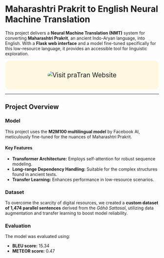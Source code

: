 # Maharashtri Prakrit to English Neural Machine Translation

This project delivers a **Neural Machine Translation (NMT)** system for converting **Maharashtri Prakrit**, an ancient Indo-Aryan language, into English. With a **Flask web interface** and a model fine-tuned specifically for this low-resource language, it provides an accessible tool for linguistic exploration.

<div align="center" style="padding: 20px; background-color: #FFF8E1; border-radius: 15px;">

<a href="https://huggingface.co/spaces/sarch7040/praTran" target="_blank" style="text-decoration: none;">
    <img src="https://img.shields.io/badge/praTran-Explore%20Translation%20Model%20🌐-FF9933?style=for-the-badge&logo=Hugging%20Face&logoColor=white&labelColor=FF9933&label=Spaces" alt="Visit praTran Website" style="border-radius: 50px; font-size: 1.5em; padding: 15px;">
</a>

</div>

---

## Project Overview

### Model
This project uses the **M2M100 multilingual model** by Facebook AI, meticulously fine-tuned for the nuances of Maharashtri Prakrit.

#### Key Features
- **Transformer Architecture:** Employs self-attention for robust sequence modeling.
- **Long-range Dependency Handling:** Suitable for the complex structures found in ancient texts.
- **Transfer Learning:** Enhances performance in low-resource scenarios.

### Dataset
To overcome the scarcity of digital resources, we created a **custom dataset of 1,474 parallel sentences** derived from the *Gāhā Sattasaī*, utilizing data augmentation and transfer learning to boost model reliability.

### Evaluation
The model was evaluated using:
- **BLEU score:** 15.34
- **METEOR score:** 0.47
